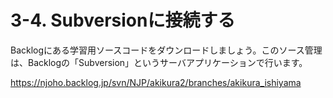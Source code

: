# 3-4. Subversionに接続する
Backlogにある学習用ソースコードをダウンロードしましょう。このソース管理は、Backlogの「Subversion」というサーバアプリケーションで行います。


https://njoho.backlog.jp/svn/NJP/akikura2/branches/akikura_ishiyama